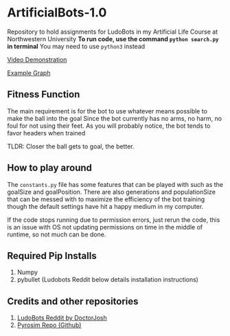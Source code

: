 # ArtificialBots-1.0
Repository to hold assignments for LudoBots in my Artificial Life Course at Northwestern University
**To run code, use the command `python search.py` in terminal**
You may need to use `python3` instead

[Video Demonstration](https://youtu.be/UfuODCzTVGQ)

[Example Graph](https://imgur.com/a/t7RA2Kk)


## Fitness Function
The main requirement is for the bot to use whatever means possible to make the ball into the goal
Since the bot currently has no arms, no harm, no foul for not using their feet. As you will probably notice,
the bot tends to favor headers when trained

TLDR: Closer the ball gets to goal, the better.

## How to play around
The `constants.py` file has some features that can be played with such as the goalSize and goalPosition.
There are also generations and populationSize that can be messed with to maximize the efficiency of the bot training
though the default settings have hit a happy medium in my computer. 

If the code stops running due to permission errors, just rerun the code, this is an issue with OS not updating
permissions on time in the middle of runtime, so not much can be done.

## Required Pip Installs

 1. Numpy
 2. pybullet (Ludobots Reddit below details installation instructions)

## Credits and other repositories

 1. [LudoBots Reddit by DoctorJosh](https://www.reddit.com/r/ludobots/wiki/installation/)
 2. [Pyrosim Repo (Github)](https://github.com/jbongard/pyrosim)
    
